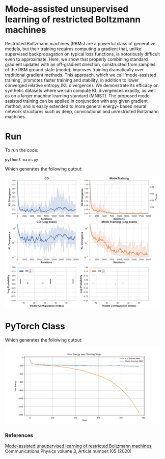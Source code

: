 # Mode-assisted unsupervised learning of restricted Boltzmann machines
Restricted Boltzmann machines (RBMs) are a powerful class of generative models, but their training requires computing a gradient that, unlike supervised backpropagation on typical loss functions, is notoriously difficult even to approximate. Here, we show that properly combining standard gradient updates with an off-gradient direction, constructed from samples of the RBM ground state (mode), improves training dramatically over traditional gradient methods. This approach, which we call ‘mode-assisted training’, promotes faster training and stability, in addition to lower converged relative entropy (KL divergence). We demonstrate its efficacy on synthetic datasets where we can compute KL divergences exactly, as well as on a larger machine learning standard (MNIST). The proposed mode-assisted training can be applied in conjunction with any given gradient method, and is easily extended to more general energy- based neural network structures such as deep, convolutional and unrestricted Boltzmann machines.

# Run

To run the code:

```
python3 main.py
```

Which generates the following output:

![OUTOUT](https://github.com/dynexcoin/mode_assisted_unsupervised_learning/blob/main/output.png)

# PyTorch Class

Which generates the following output:

![OUTOUT](https://github.com/dynexcoin/mode_assisted_unsupervised_learning/blob/main/figure_8.png)


### References
[Mode-assisted unsupervised learning of restricted Boltzmann machines](https://arxiv.org/pdf/2001.05559.pdf), Communications Physics volume 3, Article number:105 (2020)
